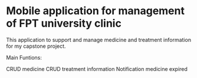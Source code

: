 # Mobile application for management of FPT university clinic 

This application to support and manage medicine and treatment information for my capstone project.

Main Funtions:

CRUD medicine
CRUD treatment information
Notification medicine expired 
